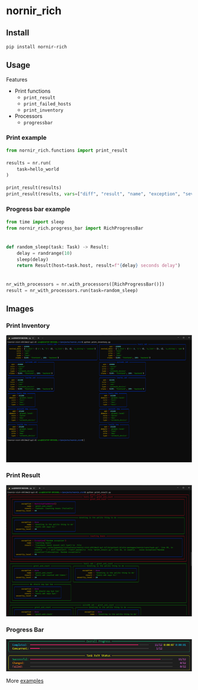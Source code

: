 # nornir_rich

## Install

```bash
pip install nornir-rich
```

## Usage

Features

- Print functions
  - `print_result`
  - `print_failed_hosts`
  - `print_inventory`
- Processors
  - `progressbar`


### Print example

```python
from nornir_rich.functions import print_result

results = nr.run(
    task=hello_world
)

print_result(results)
print_result(results, vars=["diff", "result", "name", "exception", "severity_level"])
```

### Progress bar example

```python
from time import sleep
from nornir_rich.progress_bar import RichProgressBar


def random_sleep(task: Task) -> Result:
    delay = randrange(10)
    sleep(delay)
    return Result(host=task.host, result=f"{delay} seconds delay")


nr_with_processors = nr.with_processors([RichProgressBar()])
result = nr_with_processors.run(task=random_sleep)
```


## Images

### Print Inventory

![Print inventory](docs/imgs/print_inventory.png)

### Print Result

![Print Result](docs/imgs/print_result.png)

### Progress Bar

![Progress Bar](docs/imgs/progressbar.png)


More [examples](docs/imgs/print_functions.ipynb)
